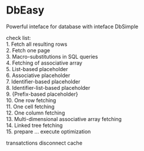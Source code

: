 # DbEasy

Powerful inteface for database
with inteface DbSimple


check list:
<br/> 1. Fetch all resulting rows
<br/> 2. Fetch one page 
<br/> 3. Macro-substitutions in SQL queries
<br/> 4. Fetching of associative array
<br/> 5. List-based placeholder
<br/> 6. Associative placeholder
<br/> 7. Identifier-based placeholder
<br/> 8. Identifier-list-based placeholder 
<br/> 9. {Prefix-based placeholder}
<br/> 10. One row fetching
<br/> 11. One cell fetching
<br/> 12. One column fetching
<br/> 13. Multi-dimensional associative array fetching
<br/> 14. Linked tree fetching 
<br/> 15. prepare ... execute optimization
 
transatctions
disconnect
cache
 
 
